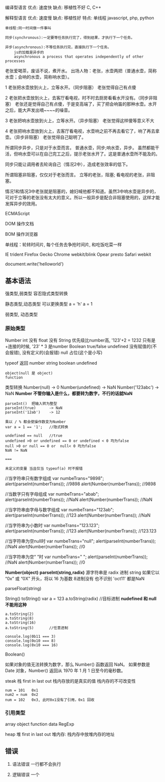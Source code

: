 
## 
编译型语言
    优点: 速度快
    缺点: 移植性不好
    C, C++

解释型语言
    优点: 速度慢
    缺点: 移植性好
    特点: 单线程
    javascript, php, python

    单线程:同一时间做一件事叫

    同步(synchronous):一定要等任务执行完了，得到结果，才执行下一个任务。

    异步(asynchronous):不等任务执行完，直接执行下一个任务。
        js的加载是异步的
        asynchronous a process that operates independently of other processes


老张爱喝茶，废话不说，煮开水。 出场人物：老张，水壶两把（普通水壶，简称水壶；会响的水壶，简称响水壶）。 

1 老张把水壶放到火上，立等水开。（同步阻塞） 老张觉得自己有点傻 

2 老张把水壶放到火上，去客厅看电视，时不时去厨房看看水开没有。（同步非阻塞） 老张还是觉得自己有点傻，于是变高端了，买了把会响笛的那种水壶。水开之后，能大声发出嘀~~~~的噪音。 

3 老张把响水壶放到火上，立等水开。（异步阻塞） 老张觉得这样傻等意义不大 

4 老张把响水壶放到火上，去客厅看电视，水壶响之前不再去看它了，响了再去拿壶。（异步非阻塞） 老张觉得自己聪明了。

所谓同步异步，只是对于水壶而言。 普通水壶，同步;响水壶，异步。 
虽然都能干活，但响水壶可以在自己完工之后，提示老张水开了。这是普通水壶所不能及的。 

同步只能让调用者去轮询自己（情况2中），造成老张效率的低下。

所谓阻塞非阻塞，仅仅对于老张而言。 立等的老张，阻塞; 看电视的老张，非阻塞。 

情况1和情况3中老张就是阻塞的，媳妇喊他都不知道。虽然3中响水壶是异步的，可对于立等的老张没有太大的意义。所以一般异步是配合非阻塞使用的，这样才能发挥异步的效用。



ECMAScript

DOM 操作文档

BOM 操作浏览器



单线程：轮转时间片, 每个任务去争抢时间片, 和吃饭吃菜一样


IE          trident
Firefox     Gecko
Chrome      webkit/blink
Opear       presto
Safari      webkit




<script> 可以写在任何位置


<script src='out.js'>   //外部的生效
    in  //内部的失效
</script>


document.write('helloworld')


## 基本语法

强类型,弱类型
    容忍隐式类型转换

静态类型,动态类型
    可以更换类型
    a = 'h'
    a = 1

弱类型, 动态类型

### 原始类型
Number
    int     没有
    float   没有
String      优先级比number高, '123'+2 = 1232 只有是+连接的时候, '23' * 3 是number 
Boolean     true/false
undefined   没有赋值的(不会报错), 没有定义的(会报错)
null        占位(这个是小写)


typeof 返回
    number
    string
    boolean
    undefined

    object(null 是 object)
    function
    

类型转换
    Number(null)        -> 0
    Number(undefined)   -> NaN
    Number('123abc')    -> NaN
    **Number 不管你输入是什么，都要转为数字，不行的话就NaN**

    parseInt()  把输入转为整型
    parseInt(true)      -> NaN
    parseInt('12ab')    -> 12

    乘以 / % 都会使操作数变为Number
    var a = 1 == '1';   //隐式转换

    undefined == null   //true
    undefined >0 or undefined == 0 or undefined < 0 均为false
    null >0 or null == 0 or  null< 0 均为false
    NaN != NaN

    ===

    未定义的变量 当且仅当 typeof(a) 时不报错


//当字符串只有数字组成
var numbeTrans="9898";
alert(parseInt(numberTrans));  //9898
alert(Number(numberTrans));   //9898

//当数字只有字母组成
var numbeTrans="abab";
alert(parseInt(numberTrans));  //NaN
alert(Number(numberTrans));  //NaN

//当字符串由字母与数字组成
var numbeTrans="123ab";
alert(parseInt(numberTrans));  //123
alert(Number(numberTrans));  //NaN

//当字符串为小数时
var numbeTrans="123.123";
alert(parseInt(numberTrans));  //123
alert(Number(numberTrans));  //123.123

//当字符串为空null时
var numbeTrans="null";
alert(parseInt(numberTrans));  //NaN
alert(Number(numberTrans));   //0

//当字符串为空“ ”时
var numbeTrans=" ";
alert(parseInt(numberTrans));  //NaN
alert(Number(numberTrans));   //0




**Number(object)**
**parseInt(string,radix)**      源字符串是 radix 进制
    string 如果它以 “0x” 或 “0X” 开头，将以 16 为基数
    8进制没有
    也不识别 'oct11' 都是NaN

parseFloat(string)

String()
toString()
    var a = 123
    a.toString(radix)   //目标进制
    **nudefined 和 null 不能用这种**

    a.toString(2)
    a.toString(8)
    a.toString(16)
    a.toString(5)       //任意进制

    console.log(0b11 === 3)
    console.log(0o10 === 8)
    console.log(0x10 === 16)

Boolean()



如果对象的值无法转换为数字，那么 Number() 函数返回 NaN。
如果参数是 Date 对象，Number() 返回从 1970 年 1 月 1 日至今的毫秒数。



steak 栈
    first in last out
    栈内存放的是真实的值
    栈内存的不可改变性

    num = 101   0x1
    num2 = num  0x2
    num = 102   0x3, 此时0x1没有了引用，0x1 回收

    

### 引用类型

array
object
function
data
RegExp


heap 堆
    first in last out
    堆内存: 栈内存中放堆内存的地址




## 错误
1. 语法错误
    一行都不会执行

1. 逻辑错误
    一个<script>中的错误 不会影响 另一个<script>的执行




## 运算符
1. +
    数学运算
    字符串连接

1. /
    0/0 返回 NaN        数字类型
    1/0 返回 Infinity   数字类型

1. %
    取模


自加
自减


连续赋值:自右向左

var a = 2,
    b = 3;

b %= a + 3; 返回3, 右边作为一个整体


window.prompt("请输入")

类型转换
    parseInt
    




## 条件语句

if(){

}else if(){

}else{

}


switch(){
    case X:
        语句;
    break;
    case X:
        语句;
    break;
    default:
        语句;
}


---
for(var i=0;i<10;i++){
    语句;
}


var a = 1;
for(;;){
    if(a<10){
        console.log(a);
    
    }else{
        break;
    
    }
    a++;

}


中间其实是一个if判断
var i = 5;
for(;i--;){
    console.log(5-i);

}
---


while
其实就是
for(;条件;){

}



---

do{

}while()






质数判断
for(var i = 3;i<101;i++){
    for(var j=2;j<i;j++){
        if(i%j==0){
            //不是质数
            break;
        
        }

        if(j==(i-1)){//到了自身前一个数了就是质数了
            console.log(i);
        }
    
    }
}






斐波那契数列
var temp = [1,1];
for(var i = 2;i<=10;i++){
    temp.push(temp[i-2] + temp[i-1])

}
console.log(temp)




var first = 1;
var second = 1;
for(var i = 1;i<=6-2;i++){
    result = first + second;
    first = second;
    second = result;

}
console.log(result)



数列中的最大值
```
arr = [1,3,1,10,1,99,3]

max = arr[0]
for(var i = 1;i<arr.length;i++){
    max = max < arr[i] ? arr[i] : max

}
console.log(max)
```


## 对象
var info = {
    name:'liujiao',
    age:30,         //最后一个逗号可有可无
}

info.name
info['name']


## 数学
Math.sqrt()
变量.toFixed(小数位数)




isNaN()
    先将参数转化为Number,然后看是否是NaN



## 函数

命名函数表达式
    var a = function test(){

    }

    console.log(a.name) 输出 test

    console.log(test)   报错

匿名函数表达式
    var a = function(){

    }

    console.log(a.name) 输出 a



函数参数可以不一致

形参比实参多
    多余的形参值为undefined

实参比行参多
    可以, 多余的实参放到了 arguments 实参列表中
    形参的长度: 函数名.length

    function say(a,b){
        shican = say.length;
        xingcan = arguments.length  //typeof 是 object:[Arguments] { '0': 1, '1': 2, '2': 3  } 但是可以当做数组来用, 例如下边
        
        var sum = 0;
        for(var i = 0; i < arguments.length; i++){
            sum += arguments[i]
        }
    }

    **a 和 arguments[0]   不是同一个，他们只是内部绑定在了一起**

    arguments 是实参列表，和传入的实参个数相同，而不是和形参个数相同


    ```
    function say(a,b){
        console.log(arguments[1])
    }

    say(1)  输出 undefined      //arguments 对应实参

    ```
   
return 
    

## 预编译
一切声明的全局变量均归 window 所有, 即全局的域
未经声明的变量归 window 所有

```
function say(){
    var a = b = 123;    //b 是未经声明的变量, 归全局所有
}

console.log(b)
```

函数
1. 创建AO对象(activation object) 执行期上下文
1. 将形参 和 变量的声明 提升，值为 undefined(和是否在if中无关,但是 if语句中不可以定义函数)
1. 实参 和 形参 值统一
1. 函数声明提升

```注意

var b = function(){ //是变量声明

}

```

(window.foo || (window.foo = 'bar'))    先做括号，然后在做第一个 window.foo
(window.foo || window.foo = 'bar')      || 优先级更高 , 报错



## 作用域

function say(){}

say.[[scope]]   作用于，只能系统调用
    就是我们说的作用域, 其中存储了**运行期上下文的集合**

    [[scope]]中所存储的执行期上下文对象的集合，这个集合呈链式链接，我们把这种链式链接叫做**作用域链**

    多次调用一个函数，会导致创建多个执行上下文, 当函数执行完毕，它所产生的执行上下文被销毁


```
function outer(){
var a = 0;
function inner(){
a++;
return a;

}
return inner;

}

demo = outer()
demo()
demo()
console.log(demo())
```


内存泄露：用得多了剩下的就少了, 好像泄露了一样


闭包的功能
    实现公有变量


做缓存
    ```
    function eater(){
        var food = '';
        var obj = {
            eat:function(){
                console.log('i am eating')
                food = ''
            },
            push: function (myfood){
                food = myfood;
            }
        }
        return obj;
    }


    function say(){
        var a = 0;
        function add(){
            a++;
            console.log(a);
        
        }
        function minus(){
            a--;
            console.log(a);
        
        }
        return [add,minus];

    }

    demo = say()

    demo[0]();
    demo[1]();

    ```

实现封装，属性私有化

模块化开发，防止污染全局变量


---


立即执行函数


W3C建议这种写法
(function (){

 }())



(function(){})()


只有表达式才能被执行
123; 也是一个表达式

function(){}    //这是函数声明

**能被执行符号执行的表达式 的名字会放弃**

```
var x = 1;

if(function f(){}){
    x+=typeof f;

}

console.log(x)
```

var a = function(){
    console.log('hello');
}()
声明 = 表达式

a   输出hello
a   undefined


+ function(){
    console.log('hello');
}();


- function(){
    console.log('hello');
}();


|| function(){
    console.log('hello');
}();




(function say(){

 }())
首先执行外边的括号，里边的函数声明变成表达式，然后执行



**一个很值得看的例子**
    function say(a,b,c,d){
        console.log(a,b,c,d);
    }(1,2,3,4);

    并不报错

    一个脚本中单独只有一个(); 是会报错的，但是(1)就不同了

    上面的例子，系统为了不报错，拆解成两部分

    function say(a,b){
        console.log(a,b);
    }

    (1,2);

    这样并没有什么错




    function test(){
    var arr = [];
        for(var i = 0; i < 10; i++){
            arr[i]=(function (){
                console.log(i);
            }())
        }
        return arr;
    }

    var a = test();
    console.log("this is a:"+a)


    

    function test(){
    var arr = [];
    for(var i = 0; i < 10; i++){
        (function (j){
         arr[j] = function(){
                console.log(j)
                }
            }(i))
        }
        return arr;
    }
    var a = test();
    console.log(a)
    a[0]()
    a[1]()
    a[2]()






'a'.charCodeAt()
'abc'.charCodeAt(0)





var a = (2,3)   逗号运算符, 会把后边的表达式返回

```
var a = (
   function f(){
   return '1';

   },
   function g(){
   return 2;

   }

   )();

console.log(a)

```




## 对象

this 关键字


创建方法1 plainObject 对象字面量
var info = {
    name:'liu',
    age:27,
    height:170,
    eat:function(){
        info.height++;
        console.log('i am eating');
    
    },
run:function(){
        this.age--;
        console.log(this.age);
    }
}
info.run()
console.log(info.age)


增
删 delete 属性
    **删除一个没有的属性，返回true**
改
查



创建方法2 构造函数
    1. 系统自带的构造函数 Object()
        var obj = new Object() 和下面的那个是一样的
        var obj = {}    
        
        obj.name = 'hello'

    1. 自定义(和函数没有区别) 一般采用大驼峰命名

        function Person(){
            this.color = 'yellow',  //有了this才是属性
            this.height = '170',
            temp = 'hello'          //这个不是属性
        }
        var person1 = new Person();


        没有new 就是一个普通函数


        创建过程，
            1. new 之后 创建this={}对象
            2. 对this赋值
            3. 返回this对象

            可以手动的return一个值，但是这个值不能是原始类型，比如

            function Car(color){
                this.name = 'Ferrari',
                this.color = color
                
                return 123;
            }

            var a = new Car('red');
            console.log(a)

            发现没有效果

            结论：**只能手动返回一个复杂类型，原始类型无效**

### 包装类

卸磨杀驴,用完即丢

原始类型 没有方法，
原始数字类型，数字包装类


new Number()
new String()
    有包装类属性 .length, 但是为什么对length进行赋值没效果呢。。。卸磨杀驴，用完即丢(**凡是自定义的都是,系统自带的属性可以认为是只读的**)

new Boolean()

undefined 和 null 不能有属性


var a = New Number(123)




var a = 4;
a.name = 'helo'     隐式调用 new Number(4), 然后添加属性, **然后delete**
console.log(a.name) 隐式调用 new Number(4), 没有那个属性，返回 undefined

例子
var a = 'abcdefg'
a.length = 2;   是对包装类的操作
console.log(a)  仍然输出 abcdefg


## 原型

原型 是function对象的一个属性，他定义了构造函数制造出的对象的公共祖先, 



.prototype 原型, 构造函数的祖先


Person.prototype.name = 'hello world'
function Person(){}
var a = new Person()
var b = new Person()
console.log(a.name)
console.log(b.name)



Person.prototype.say = function say(){}
function Person(){
    this.say=function say(){
        console.log('hel');
    }
}


var info = {
    name:'liu',
    age:27,
    height:170,
    eat:function(){
        info.height++;
        console.log('i am eating');
    
    },
run:function(){
        this.age--;
        console.log(this.age);

    
    }

}

    **删除一个没有的属性，返回true**

    删除的是本身的，不是原型的
    增加的是本身的，不是原型的



另外一种写原型的方法, 但是不一样了

Car.prototype={
    xxx
    xxx
}

系统自带的prototype 有个属性叫 constructor 指向构造器 Car函数



如何查看对象的原型
    car.__proto__

    ```
    Grand.prototype.lastname='liu';
    function Grand(){}

    Father.prototype=Grand;
    function Father(){}

    Son.prototype=father;
    function Son(){}

    var grand = new Grand()
    var father = new Father()
    var son = new Son()

    console.log(grand.__proto__)
    console.log(father.__proto__)
    console.log(son.__proto__)
    ```


this的指向:谁调用，指向谁



创建对象的方法
    1. {}
    2. new 
    3. Object.create(原型 或 null)
        var a = Object.create(null)     没有prototpye,没有原型
            console.log(a)      一个空的{}
            即使认为的指定 __proto__ 也没有真实的效果
        
        var b = Object.create({name:'Bob'})
        b.__proto__   和new方法创建的还是不一样
            new 创建的输出为  constructor
            此方法没有constructor,


{constructor: } 正常的__proto__
    constructor:  Alice()
        length: 0
        name: "Alice"
        arguments: null
        caller: null
        prototype: {constructor: f}
        __proto__: f()
        [[FunctionLocation]]: VM1744:1
        [[Scopes]]: Scopes[1]
    __proto__: Object




{name: "alice"}   Object.create({name:'alice'}) 产生的prototype
    name: "liu"
    __proto__: Object




并不是所有对象都继承自Object.prototype


undefined 和  null 没有原型，没有包装类



toString
    var num = 123;
        num.toString(); --> new Number(num).toString()
        Number.prototype.toString = ...

        Number.prototype.__proto__ = Object.prototype
        Object.prototype.toString = ...



发生了截流
    Object.prototype.toString()
    Number.prototype.toString()
    Array.prototype.toString()
    Boolean.prototype.toString()


使用原生的toString方法
    Object.prototype.toStrig.call(123)  ->[object Number]
    Object.prototype.toStrig.call(true)  ->[object Boolean]





document.write()
    其实是调用了参数的toString方法, 如果没有原型(没有toString方法) 就会报错

    var a = Object.create(null)
    document.write(a)           //Uncaught TypeError: Cannot convert object to primitive value

    手动指定toString方法
    a.toString = function(){
        return 'hello'
    }

    document.write(a)


## call/apply

改变this指向

函数执行的真正面纱

function test(){

}

**test()  实际是 test.call()**


function Person(name,age){
    this.name = name;
    this.age = age;
}

var person = new Person('Alice',20);

var obj = {}
Person.call(obj,'Bob',20);





function Person(name){
    this.name = name;
}

var person = new Person('Alice');
console.log(person.name);               //person.name


var obj = {}
Person.call(obj,'Bob');
console.log(obj);                       //{name:'Bob'}  obj对象有得话会覆盖


一个例子
```
function Person(name,age){                  //基本的项目
    this.name = name;
    this.age = age;
}

function Student(name,age,gender){          //扩展的项目, 完全覆盖之前的功能
    Person.call(this,name,age);
    Person.apply(this,[name,age]);
    this.gender = gender

}

//var person = new Person('alice',20,'girl')

//Student.call(person,'alice',20,'girl')
var stu = new Student('alice',20,'girl')

console.log(stu)





function Wheel(size){
    this.wheel_size = size;

    }
function Surface(color){
    this.surface = color;

}

function Car(size,color,windows){
    Wheel.call(this,size);
    Surface.call(this,color);
    this.windows = windows;

}


var a = new Car(17,'red','dark');

console.log(a)

```

call 是一个个的传入
apply 必须传参数数组



## 防止变量污染
    很多人一起开发项目，防止变量污染问题

    ```
    var name = 'wang'           //这个是全局变量

    var liu = (function(){      //这里是定义员工个人的代码，立即执行函数的闭包(也可以不用立即执行函数，调用方式要改一下，多加一个括号)

        var name = 'liujiao';   //个人的变量

        function say(){
            return name;
        }

        return function(){      //将个人的要用的部分返回
            return say();
        };

    }())

    var a = liu()               
    console.log(a)
    ```



## jQuery式调用

var robot = {
    say:function(){
        console.log('i am a robot')
        return this;
    },
    work:function(){
        console.log('i am working')
        return this;
    }
}

robot.say().work()


## 对象的调用 [] 更加灵活

var robot = {
    robot1 : 'robot1',
    robot2 : 'robot2',
    robot3 : 'robot3',
    robot4 : 'robot4',

    myRobot : function(num){
        //return this.('robot'+num);
        return this['robot'+num];
    }
}

console.log(robot.myRobot(1))


[] 的原理就是:
    info.name 在内部 info['name']
    因此 info.name 中name 不能是变量
    下面的例子更具代表性


## for in 遍历对象

in 的第一个操作数 要是字符串, 原型上的属性也算

提取对象的属性名

var info = {
    name : 'alice',
    age : 29,
    gender : 'girl'
    i : 'i love u my sons'
}

for(var i in info){
    cosole.log(i+':'+info.i)
    cosole.log(i+':'+info[i])
}




如果是 cosole.log(i+':'+info.i) 结果将是:
    name:i love u, my sons
    age:i love u, my sons
    gender:i love u, my sons
    i:i love u, my sons


但是有个问题，就是 for in 循环会输出原型上的属性(__proto__上的属性), 如:
    （注: 默认是不会打印 **Object.prototype上系统设定的属性**,自己设定的还是能打印出来）

```
Grand.prototype.lastName='liu'
function Grand(){
    this.color= 'green'

}

var grand = new Grand()

Father.prototype = grand
function Father(){
    this.color = 'blue'

}

var father = new Father();

for(var i in father){
    console.log(i)
}

```

解决方法 对象.hasOwnProperty(属性名), 是否是自己的属性，是返回true

for(var i in father){
    if(father.hasOwnProperty(i)){
        console.log(i)
    }
}

这样就会只打印自己的属性了


打印 Object.prototype 上自定义的属性

```
Object.prototype.fly = 'i can fly'
for(var i in father){
    if(!father.hasOwnProperty(i)){
        console.log(i)
    }
}
```


instanceof
    A instanceof B
    A对象是不是 B构造函数构造出来的对象

    ```
    [] instanceof Array
    [] instanceof Object
    ```

    看A对象的原型链上，有没有B的构造函数


typeof []   返回 object
typeof {}   返回 object

如何判断呢？
    方法一:变量.__proto__.constructor   或者 变量.constructor
    方法二: instanceof
    方法三: Object.toString.call([])    -> [object Array]


### 数组

var a = new Array(10)       //10个undefined 的数组
var a = new Array(10.1)     //wrong

可以越界读
可以越界写

因为是基于对象的

a=[1]
console.log(a[10])      //返回undefined
a[20] = 10              


### 改变原数组
push    返回数组的新长度, 可以加多个
pop     剪切最后一个

shift   在前边剪切
unshift 在前边加, 可以加多个

reverse 逆转

splice
    arr.splice(start,length,toAdd)
    **start 在第几项前边切一刀**

     ```
    var arr = [1,2,3,5]
    arr.splice(3,0,['hello','world'])
     ```

    支持start 为负数， 同 Python
    splice = function (pos){
        pos += pos > 0 ? 0 : this.length;
    }

sort    
    默认是安装ascii的方法比较的
    1,10,2

    前面的数-后面的数 ? 大于0 调换位置 : 小于0 不换位置
    冒泡排序

    ```
    var arr = [1,4,10,3,9,-1]
    arr.sort(function(x,y){return x-y ? 1 : -1})
    

    ```
    

不改变原数组




### try catch

```
try{
    code1
    code2   错误，这里就停止了
    code3
    ...

}catch(e){
    console.log(e.message + ' ' + e.name)
}

other codes 继续执行
```

错误类型
    1. EvalError: eval() 错误
    1. RangeError: 数值越界
    1. ReferenceError: 非法或不能识别的引用数值
    1. SyntaxError: 语法错误
    1. TypeError: 类型错误
    1. URIErrorr: URI处理函数使用错误


### 严格模式

es3.0 和 es5.0 产生冲突的部门，
es5.0 严格模式，那么冲突的部分就用 es5.0

"use strict"    //页面最顶端

也可对单独的函数，在函数中的首行代码之上写 "use strict"


不可以使用 with(){} 改变作用于链, 放置在最顶端

with(document){
    write('hello world')
}


变量复制前必须声明
    var a = b = c = 3


局部的this


不能使用 eval()



## DOM(Document Object Model)
一系列 方法的集合 ，操作 html 和 xml

对 html 和 xml 的操作接口

查
    document.getElementsByTagName('div')
        div.style.width = '100px'
        div.style.backgroundColor = '#fff'      //不能有 dash - 必须用小驼峰

        div.onclick = function(){
            this.style.backgroundColor = 'green'
        }


    document.getElement

增 
    var div = document.creteElement('div');
    document.body.appendChild(div);

    var timer = setInterval(function(){
        div.style.left = parseInt(div.style.left) +1 + 'px'
    },100) 毫秒


    document.onkeydown = function(e){
        switch(e.which){
            case 38:    //上
                
            case 40:    //下

            case 37:    //左

            case 39:    //右
        }
    }



ul.onmouseover = function()










## es6

### let

限定作用域 
重复定义(var 可以重复定义)

if(true){
    let i = 0;
}


switch(score){
    case 1:
        var a = 'a1';
        break
    case 2:
        var a = 'a2';
        break
    case 3:
        var a = 'a3';
        break
}

### const 常量

const DATA = 3.1415926

const DATA2 = [1,2,3]


### 嵌入字符串

```
let name = 'alice'
let str1 = `hello ${name}`                  //反单引号, 模板



let name = 'bob'
let address = 'gym'
let str1 = `hello, ${name}!
let's go to ${gym} tonight,shall we?
wait u
`

console.log(str1)

对模板的操作解析
```
function test(format,...args){              //第一个参数表示模板, ...args 表示被替换的参数, 是一个数组，如果没有..., 就只能输出第一个参数了
    console.log(format)
    console.log(args)
}

var name = 'alice'
test`hello ${name}, nice to meet you`

输出结果
[ 'hello ', ' nice to meet you'  ]
[ 'liujiao'  ]
```

```
一个例子
let name = 'Alice'
let age = 26

//let str1 = 'hello ${name} so glad to meet you at ur ${age}'
let str1 = test`hello ${name}
so glad to meet you at ur ${age}`

function test(format,...args){
    //console.log(format)
    //console.log(args)

    var result = '## title\n';

    for(var i = 0; i < format.length; i++){
        //console.log(format[i])
        //console.log(args[i] || '')
        result += format[i] + '**' + (args[i] || '') + '**'
    
    }
    return result;

}

console.log(str1)

```


### symbol

原始数据类型
let s1 = Symbol('hello')
let s2 = Symbol('hello')

console.log(s1 == s2)   //false
    在symbol内部分配了id， symbol 比较的是 id

console.log(s1 + s2)
    TypeError: Cannot convert a Symbol value to a number

作用
    作为常量:关心的不是值，而是名字???
    作为属性
    作为半隐藏属性 




### class

创建

    ``` 
    类中的函数不能写function关键字, 多个方法间也不能添加逗号
    class Person{
        constructor(name,age){              //构造器函数
            this.name = name;
            this.age = age;
        }

        say(){
            console.log('saying');  //普通函数
        }
    }

    var alice = new Person('alice',27)
    alice.say()
    ```


继承

```
class Father{
    constructor(){

    }
    money(){
        console.log(100)
    }
}


calss Son extends Father{
    
}

var son = new Son()
son.money()
```

undefined == undefined  true
Infinity == Infinity    true


false
    undefined
    null
    NaN
    ''
    0
    false

NaN == NaN  false
